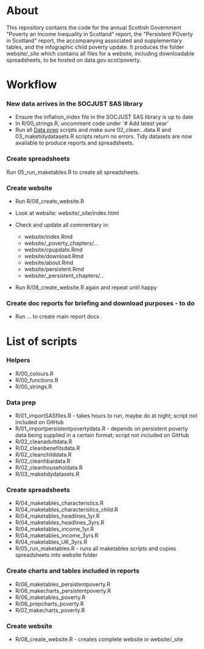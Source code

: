 # About

This repository contains the code for the annual Scottish Government "Poverty an Income Inequality in Scotland" report, the "Persistent POverty in Scotland" report, the accompanying associated and supplementary tables, and the infographic child poverty update. It produces the folder website/\_site which contains all files for a website, including downloadable spreadsheets, to be hosted on data.gov.scot/poverty.

# Workflow

### New data arrives in the SOCJUST SAS library

* Ensure the inflation_index file in the SOCJUST SAS library is up to date
* In R/00_strings.R, uncomment code under '# Add latest year'
* Run all [Data prep](#dataprep) scripts and make sure 02_clean...data.R and 03_maketidydatasets.R scripts return no errors. Tidy datasets are now available to produce reports and spreadsheets.

### Create spreadsheets

Run 05_run_maketables.R to create all spreadsheets.

### Create website

* Run R/08_create_website.R
* Look at website: website/\_site/index.html
* Check and update all commentary in:

  * website/index.Rmd
  * website/\_poverty_chapters/...
  * website/cpupdate.Rmd
  * website/download.Rmd
  * website/about.Rmd
  * website/persistent.Rmd
  * website/\_persistent_chapters/...

* Run R/08_create_website.R again and repeat until happy

### Create doc reports for briefing and download purposes - to do

* Run ... to create main report docx .


# List of scripts

### Helpers

* R/00_colours.R
* R/00_functions.R
* R/00_strings.R

### Data prep<a name="dataprep"></a>

* R/01_importSASfiles.R - takes hours to run, maybe do at night; script not included on GitHub
* R/01_importpersistentpovertydata.R - depends on persistent poverty data being supplied in a certain format; script not included on GitHub
* R/02_cleanadultdata.R
* R/02_cleanbenefitsdata.R
* R/02_cleanchilddata.R
* R/02_cleanhbaidata.R
* R/02_cleanhouseholdata.R
* R/03_maketidydatasets.R

### Create spreadsheets

* R/04_maketables_characteristics.R
* R/04_maketables_characteristics_child.R
* R/04_maketables_headlines_1yr.R
* R/04_maketables_headlines_3yrs.R
* R/04_maketables_income_1yr.R
* R/04_maketables_income_3yrs.R
* R/04_maketables_UK_3yrs.R
* R/05_run_maketables.R - runs all maketables scripts and copies spreadsheets into website folder

### Create charts and tables included in reports

* R/06_maketables_persistentpoverty.R
* R/06_makecharts_persistentpoverty.R
* R/06_maketables_poverty.R
* R/06_prepcharts_poverty.R
* R/07_makecharts_poverty.R

### Create website

* R/08_create_website.R - creates complete website in website/\_site
